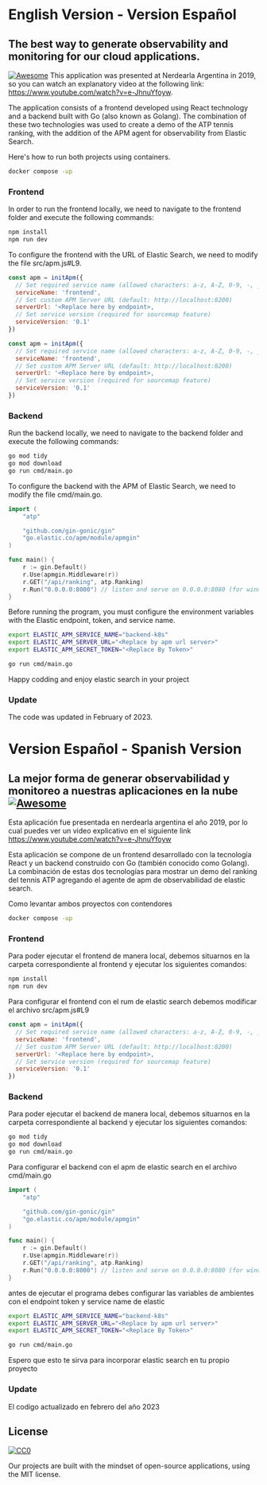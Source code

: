 

# English Version - Version Español
## The best way to generate observability and monitoring for our cloud applications.
 [![Awesome](https://cdn.rawgit.com/sindresorhus/awesome/d7305f38d29fed78fa85652e3a63e154dd8e8829/media/badge.svg)](https://github.com/sindresorhus/awesome)
This application was presented at Nerdearla Argentina in 2019, so you can watch an explanatory video at the following link: https://www.youtube.com/watch?v=e-JhnuYfoyw.

The application consists of a frontend developed using React technology and a backend built with Go (also known as Golang). The combination of these two technologies was used to create a demo of the ATP tennis ranking, with the addition of the APM agent for observability from Elastic Search.

Here's how to run both projects using containers.

```bash
docker compose -up
```

### Frontend 
In order to run the frontend locally, we need to navigate to the frontend folder and execute the following commands:

```bash
npm install 
npm run dev
```

To configure the frontend with the URL of Elastic Search, we need to modify the file src/apm.js#L9.

```js
const apm = initApm({
  // Set required service name (allowed characters: a-z, A-Z, 0-9, -, _, and space)
  serviceName: 'frontend',
  // Set custom APM Server URL (default: http://localhost:8200)
  serverUrl: '<Replace here by endpoint>,
  // Set service version (required for sourcemap feature)
  serviceVersion: '0.1'
})
```

```js
const apm = initApm({
  // Set required service name (allowed characters: a-z, A-Z, 0-9, -, _, and space)
  serviceName: 'frontend',
  // Set custom APM Server URL (default: http://localhost:8200)
  serverUrl: '<Replace here by endpoint>,
  // Set service version (required for sourcemap feature)
  serviceVersion: '0.1'
})
```

### Backend 

Run the backend locally, we need to navigate to the backend folder and execute the following commands:
```bash
go mod tidy
go mod download
go run cmd/main.go
```

To configure the backend with the APM of Elastic Search, we need to modify the file cmd/main.go.
```go
import (
	"atp"

	"github.com/gin-gonic/gin"
	"go.elastic.co/apm/module/apmgin"
)

func main() {
	r := gin.Default()
	r.Use(apmgin.Middleware(r))
	r.GET("/api/ranking", atp.Ranking)
	r.Run("0.0.0.0:8000") // listen and serve on 0.0.0.0:8080 (for windows "localhost:8080")
}
```
Before running the program, you must configure the environment variables with the Elastic endpoint, token, and service name.
```bash
export ELASTIC_APM_SERVICE_NAME="backend-k8s"
export ELASTIC_APM_SERVER_URL="<Replace by apm url server>"
export ELASTIC_APM_SECRET_TOKEN="<Replace By Token>"

go run cmd/main.go
```

Happy codding and enjoy elastic search in your project

### Update

The code was updated in February of 2023.


# Version Español - Spanish Version
## La mejor forma de generar observabilidad y monitoreo a nuestras aplicaciones en la nube [![Awesome](https://cdn.rawgit.com/sindresorhus/awesome/d7305f38d29fed78fa85652e3a63e154dd8e8829/media/badge.svg)](https://github.com/sindresorhus/awesome)

Esta aplicación fue presentada en nerdearla argentina el año 2019, por lo cual puedes ver un video explicativo en el siguiente link https://www.youtube.com/watch?v=e-JhnuYfoyw 

Esta aplicación se compone de un frontend desarrollado con la tecnología React y un backend construido con Go (también conocido como Golang). La combinación de estas dos tecnologías para mostrar un demo del ranking del tennis ATP agregando el agente de apm de  observabilidad de elastic search.

Como levantar ambos proyectos con contendores

```bash
docker compose -up
```

### Frontend 
Para poder ejecutar el frontend de manera local, debemos situarnos en la carpeta correspondiente al frontend y ejecutar los siguientes comandos:
```bash
npm install 
npm run dev
```

Para configurar el frontend con el rum de elastic search debemos modificar el archivo src/apm.js#L9

```js
const apm = initApm({
  // Set required service name (allowed characters: a-z, A-Z, 0-9, -, _, and space)
  serviceName: 'frontend',
  // Set custom APM Server URL (default: http://localhost:8200)
  serverUrl: '<Replace here by endpoint>,
  // Set service version (required for sourcemap feature)
  serviceVersion: '0.1'
})
```

### Backend 

Para poder ejecutar el backend de manera local, debemos situarnos en la carpeta correspondiente al backend y ejecutar los siguientes comandos:
```bash
go mod tidy
go mod download
go run cmd/main.go
```

Para configurar el backend con el apm de elastic search en el archivo cmd/main.go

```go
import (
	"atp"

	"github.com/gin-gonic/gin"
	"go.elastic.co/apm/module/apmgin"
)

func main() {
	r := gin.Default()
	r.Use(apmgin.Middleware(r))
	r.GET("/api/ranking", atp.Ranking)
	r.Run("0.0.0.0:8000") // listen and serve on 0.0.0.0:8080 (for windows "localhost:8080")
}
```
antes de ejecutar el programa debes configurar las variables de ambientes con el endpoint token y service name de elastic
```bash
export ELASTIC_APM_SERVICE_NAME="backend-k8s"
export ELASTIC_APM_SERVER_URL="<Replace by apm url server>"
export ELASTIC_APM_SECRET_TOKEN="<Replace By Token>"

go run cmd/main.go
```

Espero que esto te sirva para incorporar elastic search en tu propio proyecto

### Update

El codigo actualizado en febrero del año 2023

## License

[![CC0](http://mirrors.creativecommons.org/presskit/buttons/88x31/svg/cc-zero.svg)](https://creativecommons.org/publicdomain/zero/1.0/)

Our projects are built with the mindset of open-source applications, using the MIT license.
